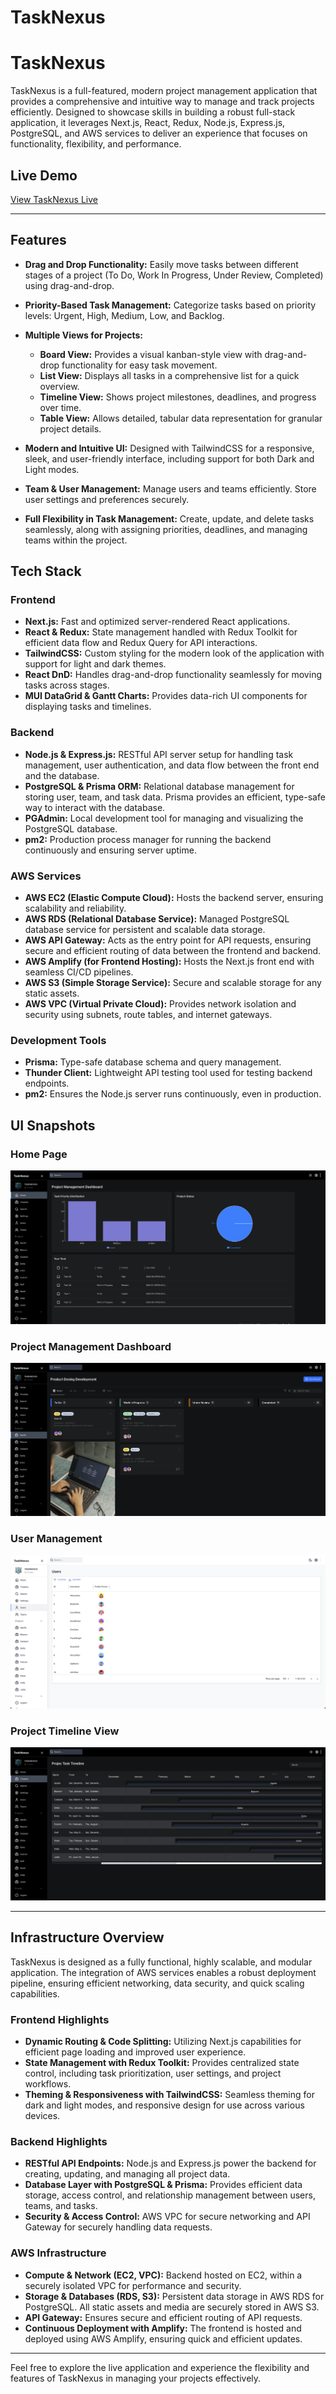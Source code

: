 # TaskNexus

# TaskNexus

TaskNexus is a full-featured, modern project management application that provides a comprehensive and intuitive way to manage and track projects efficiently. Designed to showcase skills in building a robust full-stack application, it leverages Next.js, React, Redux, Node.js, Express.js, PostgreSQL, and AWS services to deliver an experience that focuses on functionality, flexibility, and performance.

## Live Demo

[View TaskNexus Live](https://main.d1e95r8g301kjf.amplifyapp.com/)

---

## Features

- **Drag and Drop Functionality:** Easily move tasks between different stages of a project (To Do, Work In Progress, Under Review, Completed) using drag-and-drop.
- **Priority-Based Task Management:** Categorize tasks based on priority levels: Urgent, High, Medium, Low, and Backlog.

- **Multiple Views for Projects:**

  - **Board View:** Provides a visual kanban-style view with drag-and-drop functionality for easy task movement.
  - **List View:** Displays all tasks in a comprehensive list for a quick overview.
  - **Timeline View:** Shows project milestones, deadlines, and progress over time.
  - **Table View:** Allows detailed, tabular data representation for granular project details.

- **Modern and Intuitive UI:** Designed with TailwindCSS for a responsive, sleek, and user-friendly interface, including support for both Dark and Light modes.

- **Team & User Management:** Manage users and teams efficiently. Store user settings and preferences securely.

- **Full Flexibility in Task Management:** Create, update, and delete tasks seamlessly, along with assigning priorities, deadlines, and managing teams within the project.

## Tech Stack

### Frontend

- **Next.js:** Fast and optimized server-rendered React applications.
- **React & Redux:** State management handled with Redux Toolkit for efficient data flow and Redux Query for API interactions.
- **TailwindCSS:** Custom styling for the modern look of the application with support for light and dark themes.
- **React DnD:** Handles drag-and-drop functionality seamlessly for moving tasks across stages.
- **MUI DataGrid & Gantt Charts:** Provides data-rich UI components for displaying tasks and timelines.

### Backend

- **Node.js & Express.js:** RESTful API server setup for handling task management, user authentication, and data flow between the front end and the database.
- **PostgreSQL & Prisma ORM:** Relational database management for storing user, team, and task data. Prisma provides an efficient, type-safe way to interact with the database.
- **PGAdmin:** Local development tool for managing and visualizing the PostgreSQL database.
- **pm2:** Production process manager for running the backend continuously and ensuring server uptime.

### AWS Services

- **AWS EC2 (Elastic Compute Cloud):** Hosts the backend server, ensuring scalability and reliability.
- **AWS RDS (Relational Database Service):** Managed PostgreSQL database service for persistent and scalable data storage.
- **AWS API Gateway:** Acts as the entry point for API requests, ensuring secure and efficient routing of data between the frontend and backend.
- **AWS Amplify (for Frontend Hosting):** Hosts the Next.js front end with seamless CI/CD pipelines.
- **AWS S3 (Simple Storage Service):** Secure and scalable storage for any static assets.
- **AWS VPC (Virtual Private Cloud):** Provides network isolation and security using subnets, route tables, and internet gateways.

### Development Tools

- **Prisma:** Type-safe database schema and query management.
- **Thunder Client:** Lightweight API testing tool used for testing backend endpoints.
- **pm2:** Ensures the Node.js server runs continuously, even in production.

## UI Snapshots

### Home Page

![Home Page](./project_screenshot/home.png)

### Project Management Dashboard

![Project Dashboard](./project_screenshot/project.png)

### User Management

![User Management](./project_screenshot/user.png)

### Project Timeline View

![Timeline View](./project_screenshot/timeline.png)

---

## Infrastructure Overview

TaskNexus is designed as a fully functional, highly scalable, and modular application. The integration of AWS services enables a robust deployment pipeline, ensuring efficient networking, data security, and quick scaling capabilities.

### Frontend Highlights

- **Dynamic Routing & Code Splitting:** Utilizing Next.js capabilities for efficient page loading and improved user experience.
- **State Management with Redux Toolkit:** Provides centralized state control, including task prioritization, user settings, and project workflows.
- **Theming & Responsiveness with TailwindCSS:** Seamless theming for dark and light modes, and responsive design for use across various devices.

### Backend Highlights

- **RESTful API Endpoints:** Node.js and Express.js power the backend for creating, updating, and managing all project data.
- **Database Layer with PostgreSQL & Prisma:** Provides efficient data storage, access control, and relationship management between users, teams, and tasks.
- **Security & Access Control:** AWS VPC for secure networking and API Gateway for securely handling data requests.

### AWS Infrastructure

- **Compute & Network (EC2, VPC):** Backend hosted on EC2, within a securely isolated VPC for performance and security.
- **Storage & Databases (RDS, S3):** Persistent data storage in AWS RDS for PostgreSQL. All static assets and media are securely stored in AWS S3.
- **API Gateway:** Ensures secure and efficient routing of API requests.
- **Continuous Deployment with Amplify:** The frontend is hosted and deployed using AWS Amplify, ensuring quick and efficient updates.

---

Feel free to explore the live application and experience the flexibility and features of TaskNexus in managing your projects effectively.
